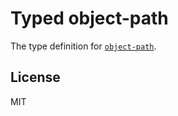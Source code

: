 # Typed object-path

The type definition for [`object-path`](https://github.com/mariocasciaro/object-path).

## License

MIT
